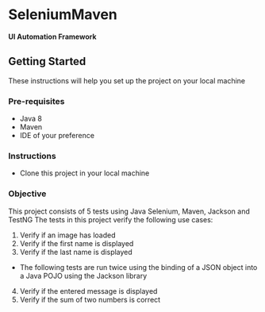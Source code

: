 # SeleniumMaven

**UI Automation Framework** 

## Getting Started

These instructions will help you set up the project on your local machine

### Pre-requisites
- Java 8
- Maven
- IDE of your preference

### Instructions
- Clone this project in your local machine

### Objective

This project consists of 5 tests using Java Selenium, Maven, Jackson and TestNG
The tests in this project verify the following use cases:
1. Verify if an image has loaded
2. Verify if the first name is displayed
3. Verify if the last name is displayed
- The following tests are run twice using the binding of a JSON object into a Java POJO using the Jackson library
4. Verify if the entered message is displayed
5. Verify if the sum of two numbers is correct
